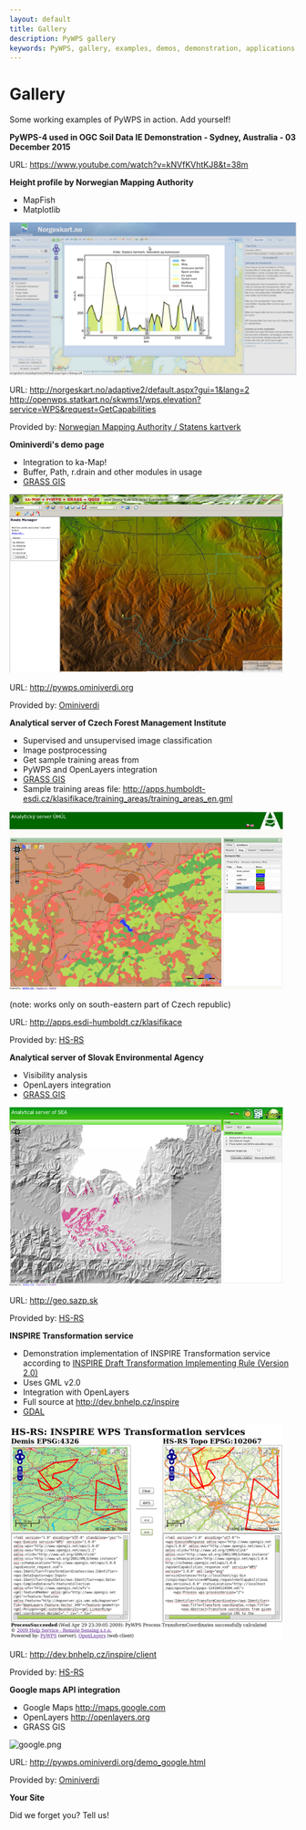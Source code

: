 ```yaml
---
layout: default
title: Gallery
description: PyWPS gallery
keywords: PyWPS, gallery, examples, demos, demonstration, applications
---
```


# Gallery

Some working examples of PyWPS in action.  Add yourself!

**PyWPS-4 used in OGC Soil Data IE Demonstration - Sydney, Australia - 03 December 2015**

URL: <https://www.youtube.com/watch?v=kNVfKVhtKJ8&t=38m>

**Height profile by Norwegian Mapping Authority**

- MapFish
- Matplotlib

![norgeskart.png](../images/norgeskart.png)

URL:
  <http://norgeskart.no/adaptive2/default.aspx?gui=1&lang=2>
  <http://openwps.statkart.no/skwms1/wps.elevation?service=WPS&request=GetCapabilities>

Provided by:
  [Norwegian Mapping Authority / Statens kartverk](http://norgeskart.no)

**Ominiverdi's demo page**

- Integration to ka-Map!
- Buffer, Path, r.drain and other modules in usage
- [GRASS GIS](http://grass.osgeo.org)

![kamap.png](../images/kamap.png)

URL: <http://pywps.ominiverdi.org>

Provided by: [Ominiverdi](http://ominiverdi.org)

**Analytical server of Czech Forest Management Institute**

- Supervised and unsupervised image classification
- Image postprocessing
- Get sample training areas from
- PyWPS and OpenLayers integration
- [GRASS GIS](http://grass.osgeo.org)
- Sample training areas file:  <http://apps.humboldt-esdi.cz/klasifikace/training_areas/training_areas_en.gml>

![uhul.png](../images/uhul.png)

(note: works only on south-eastern part of Czech republic)

URL: <http://apps.esdi-humboldt.cz/klasifikace>

Provided by: [HS-RS](http://bnhelp.cz)

**Analytical server of Slovak Environmental Agency**

- Visibility analysis
- OpenLayers integration
- [GRASS GIS](http://grass.osgeo.org)

![sazp.png](../images/sazp.png)

URL: <http://geo.sazp.sk>

Provided by: [HS-RS](http://bnhelp.cz)

**INSPIRE Transformation service**

- Demonstration implementation of INSPIRE Transformation service according to [INSPIRE Draft Transformation Implementing Rule (Version 2.0)](http://inspire.jrc.ec.europa.eu/reports/ImplementingRules/network/D3.10_Draft_IR_Transformation_Services_v2.0.pdf)
- Uses GML v2.0
- Integration with OpenLayers
- Full source at <http://dev.bnhelp.cz/inspire>
- [GDAL](http://www.gdal.org)

![inspire.png](../images/inspire.png)

URL: <http://dev.bnhelp.cz/inspire/client>

Provided by: [HS-RS](http://bnhelp.cz)

**Google maps API integration**

- Google Maps http://maps.google.com
- OpenLayers http://openlayers.org
- GRASS GIS

![google.png](../images/google.png)

URL: <http://pywps.ominiverdi.org/demo_google.html>

Provided by: [Ominiverdi](http://ominiverdi.org)

**Your Site**

Did we forget you? Tell us!
